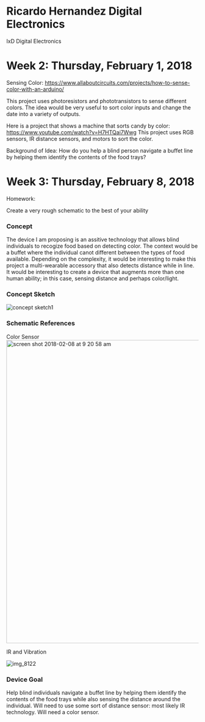 # Ricardo Hernandez Digital Electronics
IxD Digital Electronics

# Week 2: Thursday, February 1, 2018

Sensing Color: https://www.allaboutcircuits.com/projects/how-to-sense-color-with-an-arduino/

This project uses photoresistors and phototransistors to sense different colors. The idea would be very useful to sort color inputs and change the date into a variety of outputs.

Here is a project that shows a machine that sorts candy by color: https://www.youtube.com/watch?v=H7HTQai7Wwg
This project uses RGB sensors, IR distance sensors, and motors to sort the color.

Background of Idea: How do you help a blind person navigate a buffet line by helping them identify the contents of the food trays? 

# Week 3: Thursday, February 8, 2018

Homework:

Create a very rough schematic to the best of your ability


### Concept
The device I am proposing is an assitive technology that allows blind individuals to recogize food based on detecting color. The context would be a buffet where the individual canot different between the types of food available. Depending on the complexity, it would be interesting to make this project a multi-wearable accessory that also detects distance while in line. It would be interesting to create a device that augments more than one human ability; in this case, sensing distance and perhaps color/light. 

### Concept Sketch

![concept sketch1](https://user-images.githubusercontent.com/35578913/35985586-d3bbc496-0cab-11e8-9e0e-c9487e3cf2ac.jpg)

### Schematic References

Color Sensor
<img width="795" alt="screen shot 2018-02-08 at 9 20 58 am" src="https://user-images.githubusercontent.com/35578913/35987791-8c9f5f36-0cb1-11e8-9041-d18408146e0f.png">

IR and Vibration 

![img_8122](https://user-images.githubusercontent.com/35578913/35987931-f8328610-0cb1-11e8-8905-6076483f7250.JPG)

### Device Goal

Help blind individuals navigate a buffet line by helping them identify the contents of the food trays while also sensing the distance around the individual. 
  Will need to use some sort of distance sensor: most likely IR technology.
  Will need a color sensor. 
  


